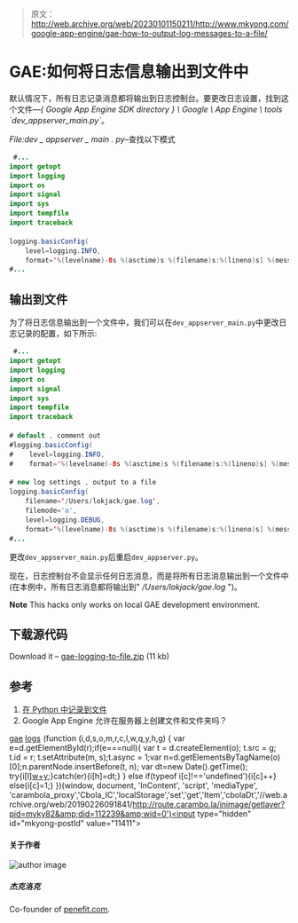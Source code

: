 > 原文：<http://web.archive.org/web/20230101150211/http://www.mkyong.com/google-app-engine/gae-how-to-output-log-messages-to-a-file/>

# GAE:如何将日志信息输出到文件中

默认情况下，所有日志记录消息都将输出到日志控制台。要更改日志设置，找到这个文件—*{ Google App Engine SDK directory } \ Google \ App Engine \ tools \`dev_appserver_main.py`*。

*File:dev _ appserver _ main . py*–查找以下模式

```java
 #...
import getopt
import logging
import os
import signal
import sys
import tempfile
import traceback

logging.basicConfig(
    level=logging.INFO,
    format='%(levelname)-8s %(asctime)s %(filename)s:%(lineno)s] %(message)s')
#... 
```

## 输出到文件

为了将日志信息输出到一个文件中，我们可以在`dev_appserver_main.py`中更改日志记录的配置，如下所示:

```java
 #...
import getopt
import logging
import os
import signal
import sys
import tempfile
import traceback

# default , comment out
#logging.basicConfig(
#    level=logging.INFO,
#    format='%(levelname)-8s %(asctime)s %(filename)s:%(lineno)s] %(message)s')

# new log settings , output to a file
logging.basicConfig(
    filename='/Users/lokjack/gae.log',
    filemode='a', 
    level=logging.DEBUG,
    format='%(levelname)-8s %(asctime)s %(filename)s:%(lineno)s] %(message)s')
#... 
```

更改`dev_appserver_main.py`后重启`dev_appserver.py`。

现在，日志控制台不会显示任何日志消息，而是将所有日志消息输出到一个文件中(在本例中，所有日志消息都将输出到" */Users/lokjack/gae.log* ")。

**Note**
This hacks only works on local GAE development environment.

## 下载源代码

Download it – [gae-logging-to-file.zip](http://web.archive.org/web/20190226091841/http://www.mkyong.com/wp-content/uploads/2012/08/gae-logging-to-file.zip) (11 kb)

## 参考

1.  [在 Python 中记录到文件](http://web.archive.org/web/20190226091841/http://docs.python.org/howto/logging.html#logging-to-a-file)
2.  Google App Engine 允许在服务器上创建文件和文件夹吗？

[gae](http://web.archive.org/web/20190226091841/http://www.mkyong.com/tag/gae/) [logs](http://web.archive.org/web/20190226091841/http://www.mkyong.com/tag/logs/)![](img/f46b568135bcdf0820b0c2da828870b7.png) (function (i,d,s,o,m,r,c,l,w,q,y,h,g) { var e=d.getElementById(r);if(e===null){ var t = d.createElement(o); t.src = g; t.id = r; t.setAttribute(m, s);t.async = 1;var n=d.getElementsByTagName(o)[0];n.parentNode.insertBefore(t, n); var dt=new Date().getTime(); try{i[l][w+y](h,i[l][q+y](h)+'&amp;'+dt);}catch(er){i[h]=dt;} } else if(typeof i[c]!=='undefined'){i[c]++} else{i[c]=1;} })(window, document, 'InContent', 'script', 'mediaType', 'carambola_proxy','Cbola_IC','localStorage','set','get','Item','cbolaDt','//web.archive.org/web/20190226091841/http://route.carambo.la/inimage/getlayer?pid=myky82&amp;did=112239&amp;wid=0')<input type="hidden" id="mkyong-postId" value="11411">

#### 关于作者

![author image](img/851eede1702cbc9b60a81d28b2f9229e.png)

##### 杰克洛克

Co-founder of [penefit.com](http://web.archive.org/web/20190226091841/http://www.penefit.com/).